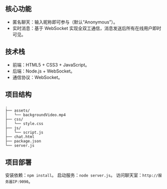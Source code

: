 ## 核心功能
- 匿名聊天：输入昵称即可参与（默认“Anonymous”）。
- 实时消息：基于 WebSocket 实现全双工通信，消息发送后所有在线用户即时可见。

## 技术栈
- 前端：HTML5 + CSS3 + JavaScript。
- 后端：Node.js + WebSocket。
- 通信协议：WebSocket。


## 项目结构
```
.
├── assets/
│   └── backgroundVideo.mp4
├── css/
│   └── style.css
├── js/
│   └── script.js
├── chat.html
├── package.json
└── server.js
```


## 项目部署
安装依赖：`npm install`。
启动服务：`node server.js`。
访问聊天室：`http://服务器IP:9090`。
